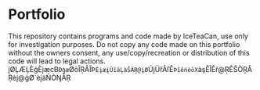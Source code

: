 # Portfolio
This repository contains programs and code made by IceTeaCan, use only for investigation purposes. Do not copy any code made on this portfolio without the owners consent, any use/copy/recreation or distribution of this code will lead to legal actions.
įØĻÆĻÈģÈįæcB`Ðģæ`ØōÎŖÂĬÞ`ÈįæįÜĩäĻàŜÂŖ@įØ`ÚįÜřÂľÊ`ÞĩêńèōX`àşÊĬÊř@ŖÊŜÒŖÂŖèį@ģØ`èįäŇÒŊÂŖ
